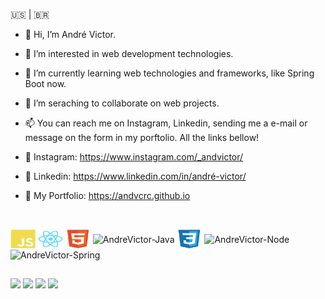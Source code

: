 🇺🇸 | 🇧🇷

- 👋 Hi, I’m André Victor.
- 👀 I’m interested in web development technologies.
- 🌱 I’m currently learning web technologies and frameworks, like Spring Boot now.
- 💞️ I’m seraching to collaborate on web projects.
- 📫 You can reach me on Instagram, Linkedin, sending me a e-mail or message on the form in my porftolio. All the links bellow!

- 🔗 Instagram: https://www.instagram.com/_andvictor/
- 🔗 Linkedin: https://www.linkedin.com/in/andré-victor/
- 🔗 My Portfolio: https://andvcrc.github.io

##

<div style="display: inline_block"><br>
  <img align="center" alt="AndreVictor-Js" height="30" width="40" src="https://raw.githubusercontent.com/devicons/devicon/master/icons/javascript/javascript-plain.svg">
  <img align="center" alt="AndreVictor-React" height="30" width="40" src="https://raw.githubusercontent.com/devicons/devicon/master/icons/react/react-original.svg">
  <img align="center" alt="AndreVictor-HTML" height="30" width="40" src="https://raw.githubusercontent.com/devicons/devicon/master/icons/html5/html5-original.svg">
  <img align="center" alt="AndreVictor-Java" height="30" width="40" src="https://cdn.jsdelivr.net/gh/devicons/devicon/icons/java/java-original-wordmark.svg">
  <img align="center" alt="AndreVictor-CSS" height="30" width="40" src="https://raw.githubusercontent.com/devicons/devicon/master/icons/css3/css3-original.svg">
  <img align="center" alt="AndreVictor-Node" height="30" width="40" src="https://cdn.jsdelivr.net/gh/devicons/devicon/icons/nodejs/nodejs-original-wordmark.svg">
  <img align="center" alt="AndreVictor-Spring" height="30" width="40" src="https://cdn.jsdelivr.net/gh/devicons/devicon/icons/spring/spring-original.svg">        
</div>

  ##
  
<div> 
  <a href="https://www.youtube.com/channel/UC_-uuuZbY0AAt9CViNzvc-Q" target="_blank"><img src="https://img.shields.io/badge/YouTube-FF0000?style=for-the-badge&logo=youtube&logoColor=white" target="_blank"></a>
  <a href="https://instagram.com/victcpx" target="_blank"><img src="https://img.shields.io/badge/-Instagram-%23E4405F?style=for-the-badge&logo=instagram&logoColor=white" target="_blank"></a>
 	<a href = "mailto:andrevictorptu@gmail.com"><img src="https://img.shields.io/badge/-Gmail-%23333?style=for-the-badge&logo=gmail&logoColor=white" target="_blank"></a>
  <a href="https://www.linkedin.com/in/andré-victor" target="_blank"><img src="https://img.shields.io/badge/-LinkedIn-%230077B5?style=for-the-badge&logo=linkedin&logoColor=white" target="_blank"></a>
</div>
